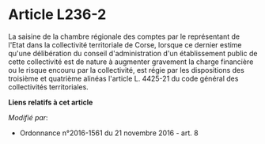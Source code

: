 # Article L236-2

La saisine de la chambre régionale des comptes par le représentant de l'Etat dans la collectivité territoriale de Corse,
lorsque ce dernier estime qu'une délibération du conseil d'administration d'un établissement public de cette collectivité est
de nature à augmenter gravement la charge financière ou le risque encouru par la collectivité, est régie par les dispositions
des troisième et quatrième alinéas l'article L. 4425-21 du code général des collectivités territoriales.

**Liens relatifs à cet article**

_Modifié par_:

  - Ordonnance n°2016-1561 du 21 novembre 2016 - art. 8
